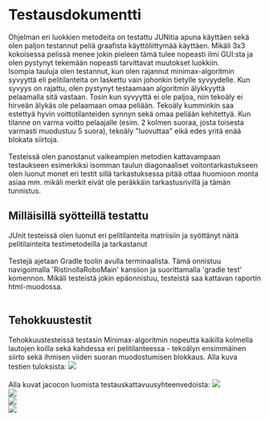 <h1>Testausdokumentti</h1>
Ohjelman eri luokkien metodeita on testattu JUNitia apuna käyttäen sekä olen paljon testannut peliä graafista käyttöliittymää käyttäen. Mikäli 3x3 kokoisessa pelissä menee jokin pieleen tämä tulee nopeasti ilmi GUI:sta ja olen pystynyt tekemään nopeasti tarvittavat muutokset luokkiin. </br>
Isompia tauluja olen testannut, kun olen rajannut minimax-algoritmin syvyyttä eli pelitilanteita on laskettu vain johonkin tietylle syvyydelle. Kun syvyys on rajattu, olen pystynyt testaamaan algoritmin älykkyyttä pelaamalla sitä vastaan. Tosin kun syvyyttä ei ole paljoa, niin tekoäly ei hirveän älykäs ole pelaamaan omaa peliään. Tekoäly kumminkin saa estettyä hyvin voittotilanteiden synnyn sekä omaa peliään kehitettyä. Kun tilanne on varma voitto pelaajalle (esim. 2 kolmen suoraa, josta toisesta varmasti muodustuu 5 suora), tekoäly "luovuttaa" eikä edes yritä enää blokata siirtoja. </br></br>
Testeissä olen panostanut vaikeampien metodien kattavampaan testaukseen esimerkiksi isomman taulun diagonaaliset voitontarkastukseen olen luonut monet eri testit sillä tarkastuksessa pitää ottaa huomioon monta asiaa mm. mikäli merkit eivät ole peräkkäin tarkastusrivillä ja tämän tunnistus. 
<h2> Milläisillä syötteillä testattu</h2>
JUnit testeissä olen luonut eri pelitilanteita matriisiin ja syöttänyt näitä pelitilainteita testimetodeilla ja tarkastanut 
</br>
</br>
Testejä ajetaan Gradle toolin avulla terminaalista. Tämä onnistuu navigoimalla 'RistinollaRoboMain' kansiion ja suorittamalla 'gradle test' komennon. Mikäli testeistä jokin epäonnistuu, testeistä saa kattavan raportin html-muodossa. 
</br>
</br>
<h2>Tehokkuustestit</h2>
Tehokkuustesteissä testasin Minimax-algoritmin nopeutta kaikilla kolmella lautojen koilla sekä kahdessa eri pelitilanteessa - tekoälyn ensimmäinen siirto sekä ihmisen viiden suoran muodostumisen blokkaus. Alla kuva testien tuloksista:
<img src="https://i.ibb.co/m5KnQhj/Screen-Shot-2020-10-20-at-10-34-48.png">
</br>
</br>
Alla kuvat jacocon luomista testauskattavuusyhteenvedoista:
<img src="https://i.ibb.co/bg7h8m9/Screen-Shot-2020-10-14-at-20-57-53.png">
</br>
<img src="https://i.ibb.co/zRcrQ0S/Screen-Shot-2020-10-14-at-20-58-06.png">
</br>
<img src="https://i.ibb.co/3Nb7DK6/Screen-Shot-2020-10-14-at-20-58-29.png">
</br>
<img src="https://i.ibb.co/2nnR9HP/Screen-Shot-2020-10-14-at-20-58-42.png">


